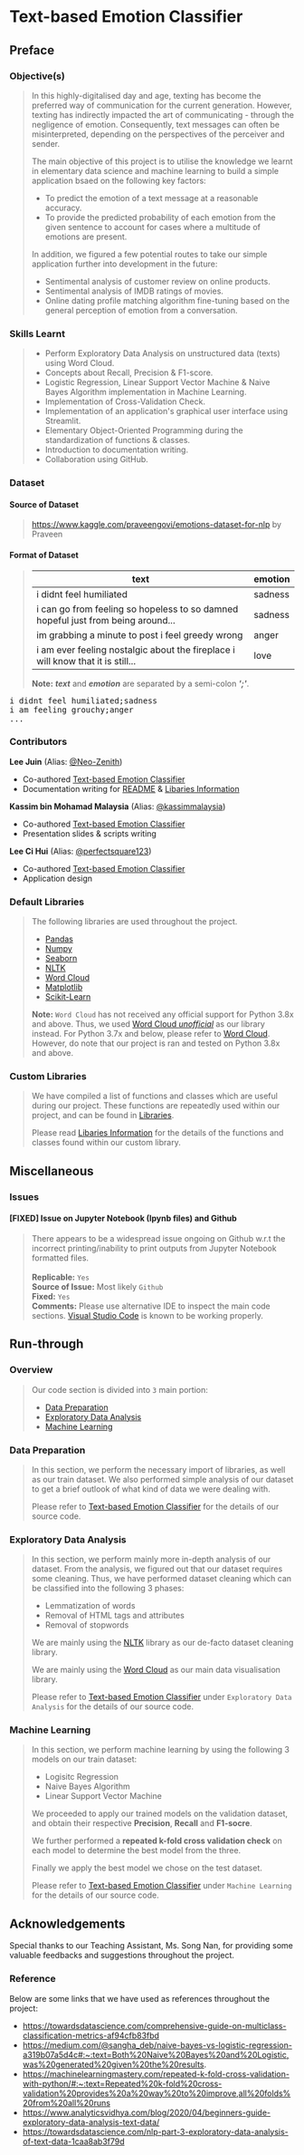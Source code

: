# Text-based Emotion Classifier

## Preface
### Objective(s)
>  In this highly-digitalised day and age, texting has become the preferred way of communication for the current generation. However, texting has indirectly impacted the art of communicating - through the negligence of emotion. Consequently, text messages can often be misinterpreted, depending on the perspectives of the perceiver and sender. <br>
>  
> The main objective of this project is to utilise the knowledge we learnt in elementary data science and machine learning to build a simple application bsaed on the following key factors:
> * To predict the emotion of a text message at a reasonable accuracy.
> * To provide the predicted probability of each emotion from the given sentence to account for cases where a multitude of emotions are present.
>
> In addition, we figured a few potential routes to take our simple application further into development in the future:
> * Sentimental analysis of customer review on online products.
> * Sentimental analysis of IMDB ratings of movies.
> * Online dating profile matching algorithm fine-tuning based on the general perception of emotion from a conversation.

### Skills Learnt
> * Perform Exploratory Data Analysis on unstructured data (texts) using Word Cloud.
> * Concepts about Recall, Precision & F1-score.
> * Logistic Regression, Linear Support Vector Machine & Naive Bayes Algorithm implementation in Machine Learning.
> * Implementation of Cross-Validation Check.
> * Implementation of an application's graphical user interface using Streamlit.
> * Elementary Object-Oriented Programming during the standardization of functions & classes.
> * Introduction to documentation writing.
> * Collaboration using GitHub.

### Dataset 
#### Source of Dataset
> https://www.kaggle.com/praveengovi/emotions-dataset-for-nlp by Praveen

#### Format of Dataset
> | text         | emotion |
> |--------------|---------|
> |i didnt feel humiliated | sadness |
> |i can go from feeling so hopeless to so damned hopeful just from being around... | sadness |
> |im grabbing a minute to post i feel greedy wrong | anger |
> |i am ever feeling nostalgic about the fireplace i will know that it is still... | love |
> 
> **Note:** ***text*** and ***emotion*** are separated by a semi-colon ***';'***.
<pre>
i didnt feel humiliated;sadness
i am feeling grouchy;anger
...
</pre>

### Contributors 
**Lee Juin** (Alias: [@Neo-Zenith](https://github.com/Neo-Zenith))
* Co-authored [Text-based Emotion Classifier](https://github.com/Neo-Zenith/SC1015-GP/blob/main/Text-based%20Emotion%20Classifier.Ipynb)<br>
* Documentation writing for [README](https://github.com/Neo-Zenith/Text-based-Emotion-Classifier/blob/main/README.md) & [Libaries Information](https://github.com/Neo-Zenith/SC1015-GP/blob/main/Libraries%20Information.md)

**Kassim bin Mohamad Malaysia** (Alias: [@kassimmalaysia](https://github.com/kassimmalaysia))
* Co-authored [Text-based Emotion Classifier](https://github.com/Neo-Zenith/SC1015-GP/blob/main/Text-based%20Emotion%20Classifier.Ipynb)<br>
* Presentation slides & scripts writing

**Lee Ci Hui** (Alias: [@perfectsquare123](https://github.com/perfectsquare123))
* Co-authored [Text-based Emotion Classifier](https://github.com/Neo-Zenith/SC1015-GP/blob/main/Text-based%20Emotion%20Classifier.Ipynb)<br>
* Application design

### Default Libraries
> The following libraries are used throughout the project. 
> * [Pandas](https://pandas.pydata.org/docs/) <br>
> * [Numpy](https://numpy.org/doc/stable/) <br>
> * [Seaborn](https://seaborn.pydata.org/tutorial.html) <br>
> * [NLTK](https://www.nltk.org) <br>
> * [Word Cloud](https://www.lfd.uci.edu/~gohlke/pythonlibs/#wordcloud) <br>
> * [Matplotlib](https://matplotlib.org/3.5.1/)<br>
> * [Scikit-Learn](https://scikit-learn.org/stable/)
> 
> **Note:** `Word Cloud` has not received any official support for Python 3.8x and above. Thus, we used [Word Cloud *unofficial*](https://www.lfd.uci.edu/~gohlke/pythonlibs/#wordcloud) as our library instead. For Python 3.7x and below, please refer to [Word Cloud](https://pypi.org/project/wordcloud/). However, do note that our project is ran and tested on Python 3.8x and above.

### Custom Libraries
> We have compiled a list of functions and classes which are useful during our project. These functions are repeatedly used within our project, and can be found in [Libraries](https://github.com/Neo-Zenith/SC1015-GP/blob/main/Libraries.py). <br>
> 
> Please read [Libaries Information](https://github.com/Neo-Zenith/SC1015-GP/blob/main/Libraries%20Information.md) for the details of the functions and classes found within our custom library.

## Miscellaneous 
### Issues
#### [FIXED] Issue on Jupyter Notebook (Ipynb files) and Github  <br>
> There appears to be a widespread issue ongoing on Github w.r.t the incorrect printing/inability to print outputs from Jupyter Notebook formatted files. <br> <br>
> **Replicable:** `Yes` <br>
> **Source of Issue:** Most likely `Github` <br>
> **Fixed:** `Yes` <br>
> **Comments:** Please use alternative IDE to inspect the main code sections. [Visual Studio Code](https://code.visualstudio.com) is known to be working properly. 

## Run-through
### Overview
> Our code section is divided into `3` main portion: <br>
> * [Data Preparation](#data-preparation)
> * [Exploratory Data Analysis](#exploratory-data-analysis)
> * [Machine Learning](#machine-learning)

### Data Preparation
> In this section, we perform the necessary import of libraries, as well as our train dataset. We also performed simple analysis of our dataset to get a brief outlook of what kind of data we were dealing with. <br>
> 
> Please refer to [Text-based Emotion Classifier](https://github.com/Neo-Zenith/SC1015-GP/blob/main/Text-based%20Emotion%20Classifier.Ipynb) for the details of our source code.

### Exploratory Data Analysis
> In this section, we perform mainly more in-depth analysis of our dataset. From the analysis, we figured out that our dataset requires some cleaning. Thus, we have performed dataset cleaning which can be classified into the following 3 phases:
> * Lemmatization of words
> * Removal of HTML tags and attributes
> * Removal of stopwords
> 
> We are mainly using the [NLTK](https://www.nltk.org) library as our de-facto dataset cleaning library. <br>
> 
> We are mainly using the [Word Cloud](https://www.lfd.uci.edu/~gohlke/pythonlibs/#wordcloud) as our main data visualisation library. <br>
> 
> Please refer to [Text-based Emotion Classifier](https://github.com/Neo-Zenith/SC1015-GP/blob/main/Text-based%20Emotion%20Classifier.Ipynb) under `Exploratory Data Analysis` for the details of our source code.

### Machine Learning
> In this section, we perform machine learning by using the following 3 models on our train dataset:
> * Logisitc Regression
> * Naive Bayes Algorithm
> * Linear Support Vector Machine
> 
> We proceeded to apply our trained models on the validation dataset, and obtain their respective **Precision**, **Recall** and **F1-socre**. <br>
> 
> We further performed a **repeated k-fold cross validation check** on each model to determine the best model from the three. <br>
> 
> Finally we apply the best model we chose on the test dataset.
> 
> Please refer to [Text-based Emotion Classifier](https://github.com/Neo-Zenith/SC1015-GP/blob/main/Text-based%20Emotion%20Classifier.Ipynb) under `Machine Learning` for the details of our source code.

## Acknowledgements
Special thanks to our Teaching Assistant, Ms. Song Nan, for providing some valuable feedbacks and suggestions throughout the project.

### Reference
Below are some links that we have used as references throughout the project:
* https://towardsdatascience.com/comprehensive-guide-on-multiclass-classification-metrics-af94cfb83fbd
* https://medium.com/@sangha_deb/naive-bayes-vs-logistic-regression-a319b07a5d4c#:~:text=Both%20Naive%20Bayes%20and%20Logistic,was%20generated%20given%20the%20results.
* https://machinelearningmastery.com/repeated-k-fold-cross-validation-with-python/#:~:text=Repeated%20k-fold%20cross-validation%20provides%20a%20way%20to%20improve,all%20folds%20from%20all%20runs
* https://www.analyticsvidhya.com/blog/2020/04/beginners-guide-exploratory-data-analysis-text-data/
* https://towardsdatascience.com/nlp-part-3-exploratory-data-analysis-of-text-data-1caa8ab3f79d
